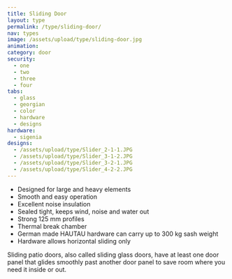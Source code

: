 ```yaml
---
title: Sliding Door
layout: type
permalink: /type/sliding-door/
nav: types
image: /assets/upload/type/sliding-door.jpg
animation:
category: door
security:
  - one
  - two
  - three
  - four
tabs:
  - glass
  - georgian
  - color
  - hardware
  - designs
hardware:
  - sigenia
designs:
  - /assets/upload/type/Slider_2-1-1.JPG
  - /assets/upload/type/Slider_3-1-2.JPG
  - /assets/upload/type/Slider_3-2-1.JPG
  - /assets/upload/type/Slider_4-2-2.JPG
---
```


- Designed for large and heavy elements
- Smooth and easy operation
- Excellent noise insulation
- Sealed tight, keeps wind, noise and water out
- Strong 125 mm profiles
- Thermal break chamber
- German made HAUTAU hardware can carry up to 300 kg sash weight
- Hardware allows horizontal sliding only

Sliding patio doors, also called sliding glass doors, have at least one door panel that glides smoothly past another door panel to save room where you need it inside or out.
